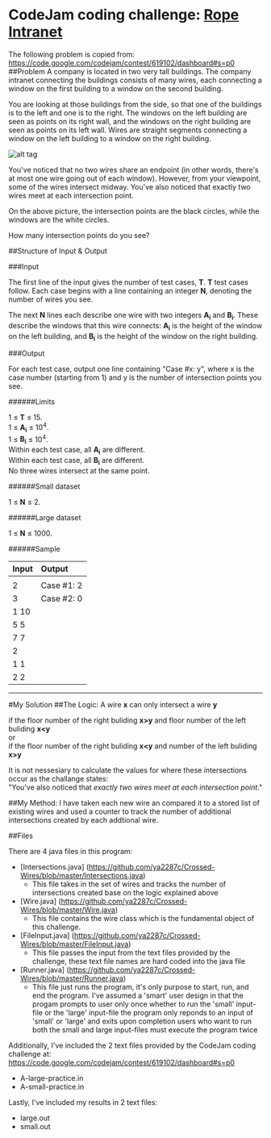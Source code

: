 # CodeJam coding challenge: [Rope Intranet](https://code.google.com/codejam/contest/619102/dashboard#s=p0)
The following problem is copied from: https://code.google.com/codejam/contest/619102/dashboard#s=p0
##Problem
A company is located in two very tall buildings. The company intranet connecting the buildings consists of many wires, each connecting a window on the first building to a window on the second building.

You are looking at those buildings from the side, so that one of the buildings is to the left and one is to the right. The windows on the left building are seen as points on its right wall, and the windows on the right building are seen as points on its left wall. Wires are straight segments connecting a window on the left building to a window on the right building.

![alt tag](https://code.google.com/codejam/contest/images/?image=RopeIntranet.png&p=599117&c=619102)

You've noticed that no two wires share an endpoint (in other words, there's at most one wire going out of each window). However, from your viewpoint, some of the wires intersect midway. You've also noticed that exactly two wires meet at each intersection point.

On the above picture, the intersection points are the black circles, while the windows are the white circles.

How many intersection points do you see?

##Structure of Input & Output

###Input

The first line of the input gives the number of test cases, **T**. **T** test cases follow. Each case begins with a line containing an integer **N**, denoting the number of wires you see.

The next **N** lines each describe one wire with two integers **A<sub>i</sub>** and **B<sub>i</sub>**. These describe the windows that this wire connects: **A<sub>i</sub>** is the height of the window on the left building, and **B<sub>i</sub>** is the height of the window on the right building.

###Output

For each test case, output one line containing "Case #x: y", where x is the case number (starting from 1) and y is the number of intersection points you see.

######Limits

1 ≤ **T** ≤ 15.  
1 ≤ **A<sub>i</sub>** ≤ 10<sup>4</sup>.  
1 ≤ **B<sub>i</sub>** ≤ 10<sup>4</sup>.  
Within each test case, all **A<sub>i</sub>** are different.  
Within each test case, all **B<sub>i</sub>** are different.  
No three wires intersect at the same point.  

######Small dataset

1 ≤ **N** ≤ 2.

######Large dataset

1 ≤ **N** ≤ 1000.

######Sample

|Input |	Output|
|:-----|:-------|
|||
|2 |Case #1: 2|
|3 |Case #2: 0|
|1  10 ||
|5  5 ||
|7  7 ||
|2 ||
|1  1 ||
|2  2 ||


______________________________________________________________________________________________________________________________________
#My Solution
##The Logic:
A wire **x** can only intersect a wire **y** 

if the floor number of the right buliding **x>y** and  floor number of the left buliding **x<y**</br>
or </br>
if the floor number of the right buliding **x<y** and number of the left buliding **x>y**</br>

It is not nessesiary to calculate the values for where these intersections occur as the challange states:</br>
"You've also noticed that *exactly two wires meet at each intersection point*."

##My Method:
I have taken each new wire an compared it to a stored list of existing wires and used a counter to track the number of 
additional intersections created by each addtional wire.

##Files

There are 4 java files in this program:

- [Intersections.java] (https://github.com/ya2287c/Crossed-Wires/blob/master/Intersections.java)
  * This file takes in the set of wires and tracks the number of intersections created base on the logic
     explained above
- [Wire.java] (https://github.com/ya2287c/Crossed-Wires/blob/master/Wire.java)
  * This file contains the wire class which is the fundamental object of this challenge.  
- [FileInput.java] (https://github.com/ya2287c/Crossed-Wires/blob/master/FileInput.java)
  * This file passes the input from the text files provided by the challenge, these text file names are hard coded 
    into the java file 
- [Runner.java] (https://github.com/ya2287c/Crossed-Wires/blob/master/Runner.java)
  * This file just runs the program, it's only purpose to start, run, and end the program.
    I've assumed a 'smart' user design in that the progam prompts to user only once whether
    to run the 'small' input-file or the 'large' input-file
    the program only reponds to an input of 'small' or 'large' and exits upon completion
    users who want to run both the small and large input-files must execute the program twice

Additionally, I've included the 2 text files provided by the CodeJam coding challenge at:</br>
https://code.google.com/codejam/contest/619102/dashboard#s=p0
- A-large-practice.in
- A-small-practice.in

Lastly, I've included my results in 2 text files:
- large.out
- small.out


